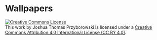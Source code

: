 # Wallpapers

<a rel="license" href="https://creativecommons.org/licenses/by/4.0/"><img alt="Creative Commons License" style="border-width:0" src="https://licensebuttons.net/l/by/4.0/88x31.png" /></a><br />This work by <span xmlns:cc="http://creativecommons.org/ns#" property="cc:attributionName">Joshua Thomas Przyborowski</span> is licensed under a <a rel="license" href="https://creativecommons.org/licenses/by/4.0/">Creative Commons Attribution 4.0 International License (CC BY 4.0)</a>.
